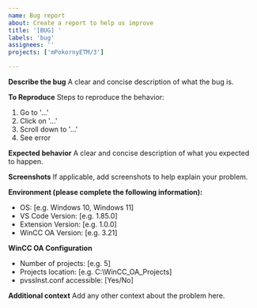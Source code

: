 ```yaml
---
name: Bug report
about: Create a report to help us improve
title: '[BUG] '
labels: 'bug'
assignees: ''
projects: ['mPokornyETM/3']

---
```


**Describe the bug**
A clear and concise description of what the bug is.

**To Reproduce**
Steps to reproduce the behavior:
1. Go to '...'
2. Click on '...'
3. Scroll down to '...'
4. See error

**Expected behavior**
A clear and concise description of what you expected to happen.

**Screenshots**
If applicable, add screenshots to help explain your problem.

**Environment (please complete the following information):**
 - OS: [e.g. Windows 10, Windows 11]
 - VS Code Version: [e.g. 1.85.0]
 - Extension Version: [e.g. 1.0.0]
 - WinCC OA Version: [e.g. 3.21]

**WinCC OA Configuration**
- Number of projects: [e.g. 5]
- Projects location: [e.g. C:\WinCC_OA_Projects]
- pvssInst.conf accessible: [Yes/No]

**Additional context**
Add any other context about the problem here.
